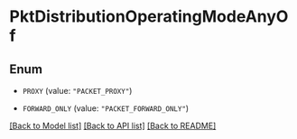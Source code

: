 # PktDistributionOperatingModeAnyOf

## Enum


* `PROXY` (value: `"PACKET_PROXY"`)

* `FORWARD_ONLY` (value: `"PACKET_FORWARD_ONLY"`)


[[Back to Model list]](../README.md#documentation-for-models) [[Back to API list]](../README.md#documentation-for-api-endpoints) [[Back to README]](../README.md)



